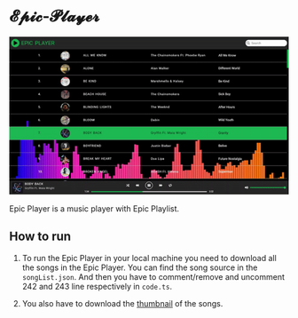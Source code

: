 # 𝓔𝓹𝓲𝓬-𝓟𝓵𝓪𝔂𝓮𝓻

[![Alt Text](epic-player.gif)](http://epicplayer.ml)

Epic Player is a music player with Epic Playlist.

## How to run

1. To run the Epic Player in your local machine you need to download all the songs in the Epic Player.
You can find the song source in the `songList.json`. And then you have to comment/remove and uncomment 242 and 243 line respectively in `code.ts`.

1. You also have to download the [thumbnail](https://bit.ly/37EY20M) of the songs.
